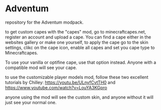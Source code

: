 # Adventum
repository for the Adventum modpack.

to get custom capes with the "capes" mod, go to minecraftcapes.net, register an account and upload a cape. You can find a cape either in the websites gallery or make one yourself, to apply the cape go to the skin settings, clikc on the cape icon, enable all capes and set you cape type to Minecraftcapes.

To use your vanilla or optifine cape, use that option instead. Anyone with a compatible mod will see your cape.

to use the customizable player models mod, follow these two excellent tutorials by Chilley: https://youtu.be/ULnyfCvtTH0 and https://www.youtube.com/watch?v=LouYA3KGpro

anyone using the mod will see the custom skin, and anyone without it will just see your normal one.
